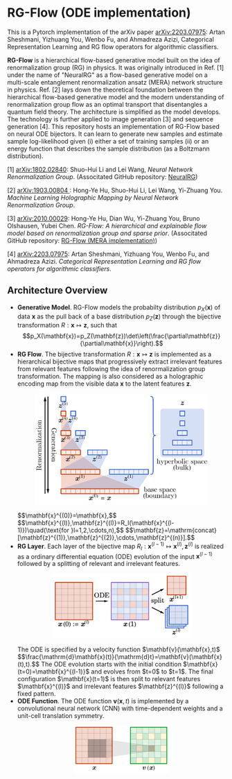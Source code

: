 # RG-Flow (ODE implementation)
 
This is a Pytorch implementation of the arXiv paper [arXiv:2203.07975](https://arxiv.org/abs/2203.07975): Artan Sheshmani, Yizhuang You, Wenbo Fu, and Ahmadreza Azizi, Categorical Representation Learning and RG flow operators for algorithmic classifiers.
 
 **RG-Flow** is a hierarchical flow-based generative model built on the idea of renormalization group (RG) in physics. It was originally introduced in Ref. [1] under the name of "NeuralRG" as a flow-based generative model on a multi-scale entanglement renormalization ansatz (MERA) network structure in physics. Ref. [2] lays down the theoretical foundation between the hierarchical flow-based generative model and the modern understanding of renormalization group flow as an optimal transport that disentangles a quantum field theory. The architecture is simplified as the model develops. The technology is further applied to image generation [3] and sequence generation [4]. This repository hosts an implementation of RG-Flow based on neural ODE bijectors. It can learn to generate new samples and estimate sample log-likelihood given (i) either a set of training samples (ii) or an energy function that describes the sample distribution (as a Boltzmann distribution).

[1] [arXiv:1802.02840](https://arxiv.org/abs/1802.02840): Shuo-Hui Li and Lei Wang, *Neural Network Renormalization Group*. (Associtated GitHub repository: [NeuralRG](https://github.com/li012589/NeuralRG))

[2] [arXiv:1903.00804
](https://arxiv.org/abs/1903.00804): Hong-Ye Hu, Shuo-Hui Li, Lei Wang, Yi-Zhuang You. *Machine Learning Holographic Mapping by Neural Network Renormalization Group*.

[3] [arXiv:2010.00029](https://arxiv.org/abs/2010.00029): Hong-Ye Hu, Dian Wu, Yi-Zhuang You, Bruno Olshausen, Yubei Chen. *RG-Flow: A hierarchical and explainable flow model based on renormalization group and sparse prior*. (Associtated GitHub repository: [RG-Flow (MERA implementation)](https://github.com/hongyehu/RG-Flow))

[4] [arXiv:2203.07975](https://arxiv.org/abs/2203.07975): Artan Sheshmani, Yizhuang You, Wenbo Fu, and Ahmadreza Azizi. *Categorical Representation Learning and RG flow operators for algorithmic classifiers*. 

## Architecture Overview

* **Generative Model**. RG-Flow models the probabilty distribution $p_X(\mathbf{x})$ of data $\mathbf{x}$ as the pull back of a base distribution $p_Z(\mathbf{z})$ through the bijective transformation $R:\mathbf{x}\mapsto\mathbf{z}$, such that $$p_X(\mathbf{x})=p_Z(\mathbf{z})\det\left(\frac{\partial\mathbf{z}}{\partial\mathbf{x}}\right).$$
* **RG Flow**. The bijective transformation $R:\mathbf{x}\mapsto\mathbf{z}$ is implemented as a hierarchical bijective maps that progressively extract irrelevant features from relevant features following the idea of renormalization group transformation. The mapping is also considered as a holographic encoding map from the visible data $\mathbf{x}$ to the latent features $\mathbf{z}$.
  <p align="center">
    <img src="docs/imgs/RGflow.png" width=400>
  </p>
  $$\mathbf{x}^{(0)}=\mathbf{x},$$
  $$\mathbf{x}^{(l)},\mathbf{z}^{(l)}=R_l(\mathbf{x}^{(l-1)})\quad(\text{for }l=1,2,\cdots,n),$$
  $$\mathbf{z}=\mathrm{concat}[\mathbf{z}^{(1)},\mathbf{z}^{(2)},\cdots,\mathbf{z}^{(n)}].$$
* **RG Layer**. Each layer of the bijective map $R_l:\mathbf{x}^{(l-1)}\mapsto\mathbf{x}^{(l)},\mathbf{z}^{(l)}$ is realized as a ordinary differential equation (ODE) evolution of the input $\mathbf{x}^{(l-1)}$ followed by a splitting of relevant and irrelevant features.
  <p align="center">
    <img src="docs/imgs/RGlayer.png" width=320>
  </p>
  The ODE is specified by a velocity function $\mathbf{v}(\mathbf{x},t)$
  $$\frac{\mathrm{d}\mathbf{x}(t)}{\mathrm{d}t}=\mathbf{v}(\mathbf{x}(t),t).$$
  The ODE evolution starts with the initial condition $\mathbf{x}(t=0)=\mathbf{x}^{(l-1)}$ and evolves from $t=0$ to $t=1$. The final configuration $\mathbf{x}(t=1)$ is then split to relevant features $\mathbf{x}^{(l)}$ and irrelevant features $\mathbf{z}^{(l)}$ following a fixed pattern.
* **ODE Function**. The ODE function $\mathbf{v}(\mathbf{x},t)$ is implemented by a convolutional neural network (CNN) with time-dependent weights and a unit-cell translation symmetry.
  <p align="center">
    <img src="docs/imgs/ODEfunc.png" width=220>
  </p>
